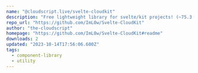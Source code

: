 ```yaml
---
name: "@cloudscript.live/svelte-cloudkit"
description: "Free lightweight library for svelte/kit projects! (~75.3 kB)"
repo_url: "https://github.com/ImL0w/Svelte-CloudKit"
author: "the-cloudscript"
homepage: "https://github.com/ImL0w/Svelte-CloudKit#readme"
downloads: 2
updated: "2023-10-14T17:56:06.600Z"
tags: 
  - component-library
  - utility
---
```

